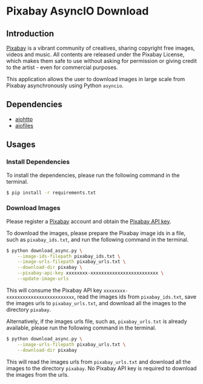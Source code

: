 # Pixabay AsyncIO Download

## Introduction

[Pixabay](https://pixabay.com/) is a vibrant community of creatives, sharing copyright free images, videos and music. All contents are released under the Pixabay License, which makes them safe to use without asking for permission or giving credit to the artist - even for commercial purposes.

This application allows the user to download images in large scale from Pixabay asynchronously using Python `asyncio`.

## Dependencies

* [aiohttp](https://docs.aiohttp.org/en/stable/)
* [aiofiles](https://github.com/Tinche/aiofiles)

## Usages

### Install Dependencies

To install the dependencies, please run the following command in the terminal.

```bash
$ pip install -r requirements.txt
```

### Download Images

Please register a [Pixabay](https://pixabay.com/) account and obtain the [Pixabay API key](https://pixabay.com/api/docs/).

To download the images, please prepare the Pixabay image ids in a file, such as `pixabay_ids.txt`, and run the following command in the terminal.

```bash
$ python download_async.py \
    --image-ids-filepath pixabay_ids.txt \
    --image-urls-filepath pixabay_urls.txt \
    --download-dir pixabay \
    --pixabay-api-key xxxxxxxx-xxxxxxxxxxxxxxxxxxxxxxxxx \
    --update-image-urls
```

This will consume the Pixabay API key `xxxxxxxx-xxxxxxxxxxxxxxxxxxxxxxxxx`, read the images ids from `pixabay_ids.txt`, save the images urls to `pixabay_urls.txt`, and download all the images to the directory `pixabay`.

Alternatively, if the images urls file, such as, `pixabay_urls.txt` is already available, please run the following command in the terminal.

```bash
$ python download_async.py \
    --image-urls-filepath pixabay_urls.txt \
    --download-dir pixabay
```

This will read the images urls from `pixabay_urls.txt` and download all the images to the directory `pixabay`. No Pixabay API key is required to download the images from the urls.

